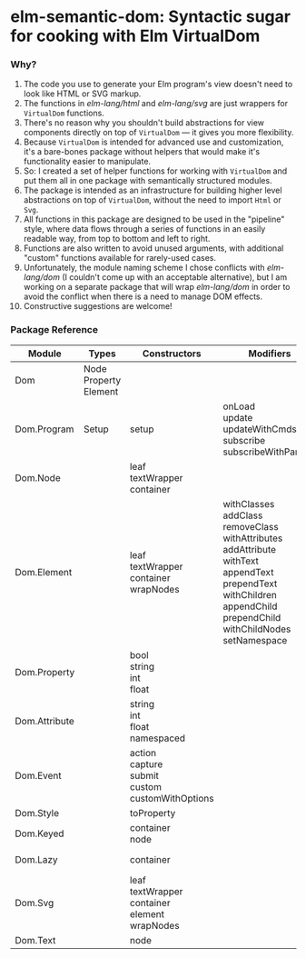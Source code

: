 
# elm-semantic-dom: Syntactic sugar for cooking with Elm VirtualDom

### Why?

1. The code you use to generate your Elm program's view doesn't need to look
like HTML or SVG markup.
2. The functions in *elm-lang/html* and *elm-lang/svg* are just wrappers for
`VirtualDom` functions.
3. There's no reason why you shouldn't build abstractions for view components
directly on top of `VirtualDom` — it gives you more flexibility.
4. Because `VirtualDom` is intended for advanced use and customization, it's a
bare-bones package without helpers that would make it's functionality easier to
manipulate.
5. So: I created a set of helper functions for working with `VirtualDom` and put
them all in one package with semantically structured modules.
6. The package is intended as an infrastructure for building higher level
abstractions on top of `VirtualDom`, without the need to import `Html` or `Svg`.
7. All functions in this package are designed to be used in the "pipeline"
style, where data flows through a series of functions in an easily readable way,
from top to bottom and left to right.
8. Functions are also written to avoid unused arguments, with additional
"custom" functions available for rarely-used cases.
9. Unfortunately, the module naming scheme I chose conflicts with
*elm-lang/dom* (I couldn't come up with an acceptable alternative), but I am
working on a separate package that will wrap *elm-lang/dom* in order to avoid
the conflict when there is a need to manage DOM effects.
10. Constructive suggestions are welcome!


### Package Reference


| Module        | Types | Constructors | Modifiers | Rendering | Queries |
| --- | --- | --- | --- | --- | --- |
| Dom           | Node<br>Property<br>Element | | | | |
| Dom.Program   | Setup | setup | onLoad<br>update<br>updateWithCmds<br>subscribe<br> subscribeWithParams | run<br>runWithFlags<br>customWithFlags | |
| Dom.Node      | | leaf<br>textWrapper<br>container | | | |
| Dom.Element   | | leaf<br>textWrapper<br>container<br>wrapNodes | withClasses<br>addClass<br>removeClass<br>withAttributes<br>addAttribute<br>withText<br>appendText<br>prependText<br>withChildren<br>appendChild<br>prependChild<br>withChildNodes<br>setNamespace | toNode | hasChildren<br>hasText<br>hasClass
| Dom.Property  | | bool<br>string<br>int<br>float | | | |
| Dom.Attribute | | string<br>int<br>float<br>namespaced | | | |
| Dom.Event     | | action<br>capture<br>submit<br>custom<br> customWithOptions | | | |
| Dom.Style     | | toProperty | | | |
| Dom.Keyed     | | container<br>node | | | |
| Dom.Lazy      | | container | | toNode<br>eval | |
| Dom.Svg       | | leaf<br>textWrapper<br>container<br>element<br>wrapNodes | | | |
| Dom.Text      | | node | | | | |
